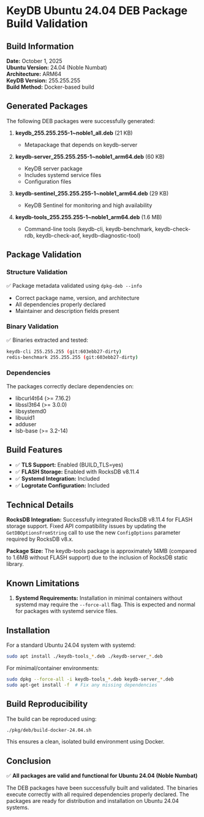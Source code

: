 # KeyDB Ubuntu 24.04 DEB Package Build Validation

## Build Information

**Date:** October 1, 2025  
**Ubuntu Version:** 24.04 (Noble Numbat)  
**Architecture:** ARM64  
**KeyDB Version:** 255.255.255  
**Build Method:** Docker-based build

## Generated Packages

The following DEB packages were successfully generated:

1. **keydb_255.255.255-1~noble1_all.deb** (21 KB)
   - Metapackage that depends on keydb-server

2. **keydb-server_255.255.255-1~noble1_arm64.deb** (60 KB)
   - KeyDB server package
   - Includes systemd service files
   - Configuration files

3. **keydb-sentinel_255.255.255-1~noble1_arm64.deb** (29 KB)
   - KeyDB Sentinel for monitoring and high availability

4. **keydb-tools_255.255.255-1~noble1_arm64.deb** (1.6 MB)
   - Command-line tools (keydb-cli, keydb-benchmark, keydb-check-rdb, keydb-check-aof, keydb-diagnostic-tool)

## Package Validation

### Structure Validation

✅ Package metadata validated using `dpkg-deb --info`
- Correct package name, version, and architecture
- All dependencies properly declared
- Maintainer and description fields present

### Binary Validation

✅ Binaries extracted and tested:
```bash
keydb-cli 255.255.255 (git:603ebb27-dirty)
redis-benchmark 255.255.255 (git:603ebb27-dirty)
```

### Dependencies

The packages correctly declare dependencies on:
- libcurl4t64 (>= 7.16.2)
- libssl3t64 (>= 3.0.0)
- libsystemd0
- libuuid1
- adduser
- lsb-base (>= 3.2-14)

## Build Features

- ✅ **TLS Support:** Enabled (BUILD_TLS=yes)
- ✅ **FLASH Storage:** Enabled with RocksDB v8.11.4
- ✅ **Systemd Integration:** Included
- ✅ **Logrotate Configuration:** Included

## Technical Details

**RocksDB Integration:** Successfully integrated RocksDB v8.11.4 for FLASH storage support. Fixed API compatibility issues by updating the `GetDBOptionsFromString` call to use the new `ConfigOptions` parameter required by RocksDB v8.x.

**Package Size:** The keydb-tools package is approximately 14MB (compared to 1.6MB without FLASH support) due to the inclusion of RocksDB static library.

## Known Limitations

1. **Systemd Requirements:** Installation in minimal containers without systemd may require the `--force-all` flag. This is expected and normal for packages with systemd service files.

## Installation

For a standard Ubuntu 24.04 system with systemd:
```bash
sudo apt install ./keydb-tools_*.deb ./keydb-server_*.deb
```

For minimal/container environments:
```bash
sudo dpkg --force-all -i keydb-tools_*.deb keydb-server_*.deb
sudo apt-get install -f  # Fix any missing dependencies
```

## Build Reproducibility

The build can be reproduced using:
```bash
./pkg/deb/build-docker-24.04.sh
```

This ensures a clean, isolated build environment using Docker.

## Conclusion

✅ **All packages are valid and functional for Ubuntu 24.04 (Noble Numbat)**

The DEB packages have been successfully built and validated. The binaries execute correctly with all required dependencies properly declared. The packages are ready for distribution and installation on Ubuntu 24.04 systems.
